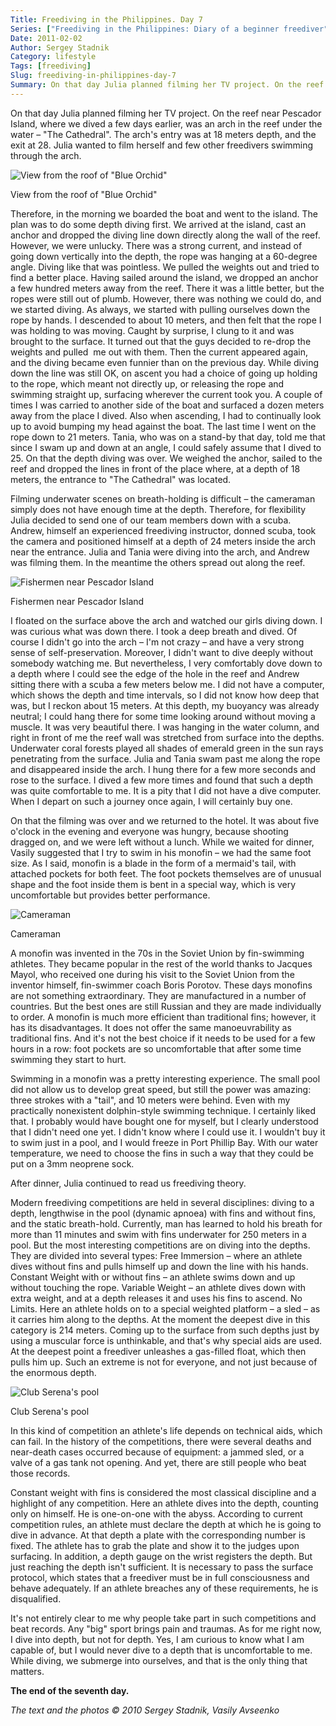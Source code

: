 ```yaml
---
Title: Freediving in the Philippines. Day 7
Series: ["Freediving in the Philippines: Diary of a beginner freediver"]
Date: 2011-02-02
Author: Sergey Stadnik
Category: lifestyle
Tags: [freediving]
Slug: freediving-in-philippines-day-7
Summary: On that day Julia planned filming her TV project. On the reef near Pescador Island, where we dived a few days earlier, was an arch in the reef under the water – "The Cathedral". The arch's entry was at 18 meters depth, and the exit at 28. Julia wanted to film herself and few other freedivers swimming through the arch.
---
```


On that day Julia planned filming her TV project. On the reef near
Pescador Island, where we dived a few days earlier, was an arch in the
reef under the water – "The Cathedral". The arch's entry was at 18
meters depth, and the exit at 28. Julia wanted to film herself and few
other freedivers swimming through the arch.

![View from the roof of "Blue Orchid"](https://lh3.googleusercontent.com/-X-HX4duBk-M/S5t3RoFPDGI/AAAAAAAADA8/9j3IJBMnUUY/s960-Ic42/SDC11656.JPG "View from the roof of
&quot;Blue Orchid&quot;")
<div class="caption">View from the roof of &quot;Blue Orchid&quot;</div>

Therefore, in the morning we boarded the boat and went to the island.
The plan was to do some depth diving first. We arrived at the island,
cast an anchor and dropped the diving line down directly along the
wall of the reef. However, we were unlucky. There was a strong current, and
instead of going down vertically into the depth, the rope was hanging
at a 60-degree angle. Diving like that was pointless. We pulled the
weights out and tried to find a better place. Having sailed around the
island, we dropped an anchor a few hundred meters away from the reef.
There it was a little better, but the ropes were still out of plumb.
However, there was nothing we could do, and we started diving. As
always, we started with pulling ourselves down the rope by hands. I
descended to about 10 meters, and then felt that the rope I was
holding to was moving. Caught by surprise, I clung to it and was brought to
the surface. It turned out that the guys decided to re-drop the weights
and pulled  me out with them. Then the current appeared again, and the
diving became even funnier than on the previous day. While diving down
the line was still OK, on ascent you had a choice of going up holding
to the rope, which meant not directly up, or releasing the rope and
swimming straight up, surfacing wherever the current took you. A
couple of times I was carried to another side of the boat and surfaced a
dozen meters away from the place I dived. Also when ascending, I had to
continually look up to avoid bumping my head against the boat. The
last time I went on the rope down to 21 meters. Tania, who was on a
stand-by that day, told me that since I swam up and down at an angle, I could
safely assume that I dived to 25. On that the depth diving was over.
We weighed the anchor, sailed to the reef and dropped the lines in front
of the place where, at a depth of 18 meters, the entrance to "The
Cathedral" was located.

Filming underwater scenes on breath-holding is difficult – the
cameraman simply does not have enough time at the depth. Therefore,
for flexibility Julia decided to send one of our team members down with a
scuba. Andrew, himself an experienced freediving instructor, donned
scuba, took the camera and positioned himself at a depth of 24 meters
inside the arch near the entrance. Julia and Tania were diving into
the arch, and Andrew was filming them. In the meantime the others spread
out along the reef.

![Fishermen near Pescador Island](https://lh3.googleusercontent.com/-ajXMbtQu5QU/S5t4gR0a3AI/AAAAAAAADA8/lhs-dW9xgtE/s960-Ic42/SANY0080.JPG "Fishermen near Pescador Island")
<div class="caption">Fishermen near Pescador Island</div>

I floated on the surface above the arch and watched our girls diving
down. I was curious what was down there. I took a deep breath and
dived. Of course I didn't go into the arch – I'm not crazy – and have
a very strong sense of self-preservation. Moreover, I didn't want to
dive deeply without somebody watching me. But nevertheless, I very
comfortably dove down to a depth where I could see the edge of the
hole in the reef and Andrew sitting there with a scuba a few meters below
me. I did not have a computer, which shows the depth and time
intervals, so I did not know how deep that was, but I reckon about 15
meters. At this depth, my buoyancy was already neutral; I could hang
there for some time looking around without moving a muscle. It was
very beautiful there. I was hanging in the water column, and right in front
of me the reef wall was stretched from surface into the depths.
Underwater coral forests played all shades of emerald green in the sun
rays penetrating from the surface. Julia and Tania swam past me along
the rope and disappeared inside the arch. I hung there for a few more
seconds and rose to the surface. I dived a few more times and found
that such a depth was quite comfortable to me. It is a pity that I did
not have a dive computer. When I depart on such a journey once again,
I will certainly buy one.

On that the filming was over and we returned to the hotel. It was about
five o'clock in the evening and everyone was hungry, because shooting
dragged on, and we were left without a lunch. While we waited for
dinner, Vasily suggested that I try to swim in his monofin – we had
the same foot size. As I said, monofin is a blade in the form of a
mermaid's tail, with attached pockets for both feet. The foot pockets
themselves are of unusual shape and the foot inside them is bent in a
special way, which is very uncomfortable but provides better
performance.

![Cameraman](https://lh3.googleusercontent.com/-Gbu12ei4rXw/S5t35-hZMVI/AAAAAAAADA8/zB-b2Kl2XEs/s960-Ic42/PICT0038.JPG "Cameraman")
<div class="caption">Cameraman</div>

A monofin was invented in the 70s in the Soviet Union by
fin-swimming athletes. They became popular in the rest of the world
thanks to Jacques Mayol, who received one during his visit to the
Soviet Union from the inventor himself, fin-swimmer coach Boris
Porotov. These days monofins are not something extraordinary. They are
manufactured in a number of countries. But the best ones are still
Russian and they are made individually to order. A monofin is much more
efficient than traditional fins; however, it has its disadvantages. It
does not offer the same manoeuvrability as traditional fins. And it's
not the best choice if it needs to be used for a few hours in a row:
foot pockets are so uncomfortable that after some time swimming they
start to hurt.

Swimming in a monofin was a pretty interesting experience. The small
pool did not allow us to develop great speed, but still the power was
amazing: three strokes with a "tail", and 10 meters were behind. Even
with my practically nonexistent dolphin-style swimming technique. I
certainly liked that. I probably would have bought one for myself, but
I clearly understood that I didn't need one yet. I didn't know where I
could use it. I wouldn't buy it to swim just in a pool, and I would
freeze in Port Phillip Bay. With our water temperature, we need to
choose the fins in such a way that they could be put on a 3mm neoprene
sock.

After dinner, Julia continued to read us freediving theory.

Modern freediving competitions are held in several disciplines: diving
to a depth, lengthwise in the pool (dynamic apnoea) with fins and
without fins, and the static breath-hold. Currently, man has learned
to hold his breath for more than 11 minutes and swim with fins underwater
for 250 meters in a pool. But the most interesting competitions are on
diving into the depths. They are divided into several types:
Free Immersion – where an athlete dives without fins and pulls himself
up and down the line with his hands.
Constant Weight with or without fins – an athlete swims down and up without touching the rope.
Variable Weight – an athlete dives down with extra weight, and at a
depth releases it and uses his fins to ascend.
No Limits. Here an athlete holds on to a special weighted platform – a
sled – as it carries him along to the depths. At the moment the
deepest
dive in this category is 214 meters. Coming up to the surface from
such
depths just by using a muscular force is unthinkable, and that's why
special aids are used. At the deepest point a freediver unleashes a
gas-filled float, which then pulls him up. Such an extreme is not for
everyone, and not just because of the enormous depth.

![Club Serena's pool](https://lh3.googleusercontent.com/-WHX6BjxVdn0/S5t3qmc7Q2I/AAAAAAAADA8/H28sSfZMFbg/s960-Ic42/SANY0005.JPG "Club Serena's pool")
<div class="caption">Club Serena's pool</div>

In this kind of competition an athlete's life depends on technical aids, which can
fail. In the history of the competitions, there were several deaths
and near-death cases occurred because of equipment: a jammed sled, or a
valve of a gas tank not opening. And yet, there are still people who
beat those records.

Constant weight with fins is considered the most classical discipline
and a highlight of any competition. Here an athlete dives into the
depth, counting only on himself. He is one-on-one with the abyss.
According to current competition rules, an athlete must declare the
depth at which he is going to dive in advance. At that depth a plate
with the corresponding number is fixed. The athlete has to grab the
plate and show it to the judges upon surfacing. In addition, a depth
gauge on the wrist registers the depth. But just reaching the depth
isn't sufficient. It is necessary to pass the surface protocol, which
states that a freediver must be in full consciousness and behave
adequately. If an athlete breaches any of these requirements, he is
disqualified.

It's not entirely clear to me why people take part in such competitions
and beat records. Any "big" sport brings pain and traumas. As for me
right now, I dive into depth, but not for depth. Yes, I am curious to
know what I am capable of, but I would never dive to a depth that is
uncomfortable to me. While diving, we submerge into ourselves, and
that is the only thing that matters.

__The end of the seventh day.__

_The text and the photos © 2010 Sergey Stadnik, Vasily Avseenko_